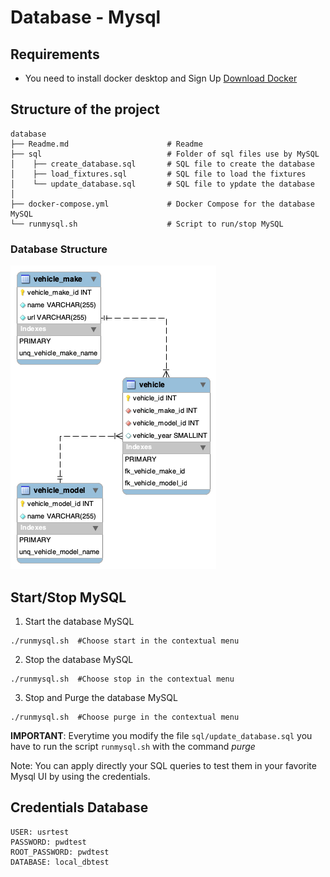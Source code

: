 Database - Mysql
==========================

## Requirements

* You need to install docker desktop and Sign Up [Download Docker](https://www.docker.com/products/docker-desktop)

## Structure of the project

```
database
├── Readme.md                      # Readme
├── sql                            # Folder of sql files use by MySQL
│    ├── create_database.sql       # SQL file to create the database
│    ├── load_fixtures.sql         # SQL file to load the fixtures
│    └── update_database.sql       # SQL file to ypdate the database
│
├── docker-compose.yml             # Docker Compose for the database MySQL
└── runmysql.sh                    # Script to run/stop MySQL
```

### Database Structure

![Database structure](../data/mpd.png "Database Structure")

## Start/Stop MySQL

1) Start the database MySQL
```
./runmysql.sh  #Choose start in the contextual menu
```

2) Stop the database MySQL
```
./runmysql.sh  #Choose stop in the contextual menu
```

3) Stop and Purge the database MySQL
```
./runmysql.sh  #Choose purge in the contextual menu
```

**IMPORTANT**: Everytime you modify the file `sql/update_database.sql` you have to run the script `runmysql.sh` with the command *purge*

Note: You can apply directly your SQL queries to test them in your favorite Mysql UI by using the credentials.

## Credentials Database

``` 
USER: usrtest
PASSWORD: pwdtest
ROOT_PASSWORD: pwdtest
DATABASE: local_dbtest
```

